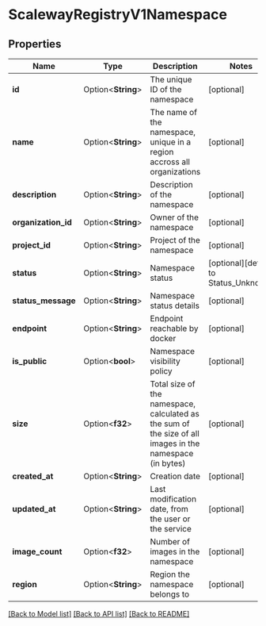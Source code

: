 # ScalewayRegistryV1Namespace

## Properties

Name | Type | Description | Notes
------------ | ------------- | ------------- | -------------
**id** | Option<**String**> | The unique ID of the namespace | [optional]
**name** | Option<**String**> | The name of the namespace, unique in a region accross all organizations | [optional]
**description** | Option<**String**> | Description of the namespace | [optional]
**organization_id** | Option<**String**> | Owner of the namespace | [optional]
**project_id** | Option<**String**> | Project of the namespace | [optional]
**status** | Option<**String**> | Namespace status | [optional][default to Status_Unknown]
**status_message** | Option<**String**> | Namespace status details | [optional]
**endpoint** | Option<**String**> | Endpoint reachable by docker | [optional]
**is_public** | Option<**bool**> | Namespace visibility policy | [optional]
**size** | Option<**f32**> | Total size of the namespace, calculated as the sum of the size of all images in the namespace (in bytes) | [optional]
**created_at** | Option<**String**> | Creation date | [optional]
**updated_at** | Option<**String**> | Last modification date, from the user or the service | [optional]
**image_count** | Option<**f32**> | Number of images in the namespace | [optional]
**region** | Option<**String**> | Region the namespace belongs to | [optional]

[[Back to Model list]](../README.md#documentation-for-models) [[Back to API list]](../README.md#documentation-for-api-endpoints) [[Back to README]](../README.md)


